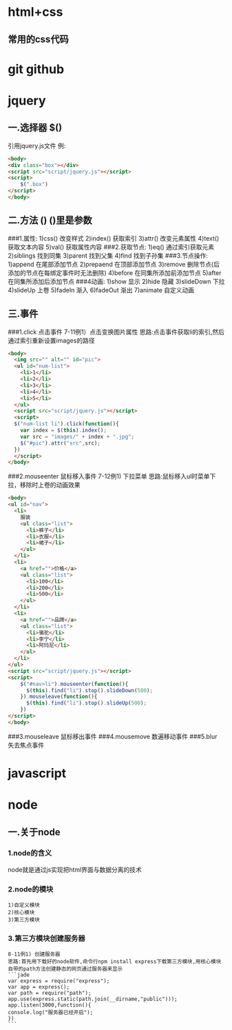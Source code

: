 # html+css
## 常用的css代码
# git github


# jquery
## 一.选择器 $()
   引用jquery.js文件
   例:
   ```html 
   <body>
   <div class="box"></div>
   <script src="script/jquery.js"></script> 
   <script>
       $(".box")
   </script>   
   </body>
   ```
## 二.方法 ()   ()里是参数
###1.属性:
       1)css()   改变样式
       2)index() 获取索引
       3)attr()  改变元素属性
       4)text()  获取文本内容
       5)val()   获取属性内容
###2.获取节点:
       1)eq()    通过索引获取元素
       2)siblings  找到同集
       3)parent  找到父集
       4)find    找到子孙集
###3.节点操作:
       1)append  在尾部添加节点
       2)prepaend  在顶部添加节点
       3)remove  删除节点(后添加的节点在每绑定事件时无法删除)
       4)before  在同集所添加前添加节点
       5)after   在同集所添加后添加节点
###4动画: 
       1)show    显示
       2)hide    隐藏
       3)slideDown 下拉
       4)slideUp 上卷
       5)fadeIn  渐入
       6)fadeOut 渐出
       7)animate 自定义动画
## 三.事件
###1.click 点击事件
  7-11例1）点击变换图片属性
  思路:点击事件获取li的索引,然后通过索引重新设置images的路径
  ```html
  <body>
    <img src="" alt="" id="pic">
    <ul id="num-list">
      <li>1</li>
      <li>2</li>
      <li>3</li>
      <li>4</li>
      <li>5</li>
    </ul>
    <script src="script/jquery.js"></script>
    <script>
    $("num-list li").click(function(){
      var index = $(this).index();
      var src = "images/" + index + ".jpg";
      $("#pic").attr("src",src);
    })
    </script>
  </body>
  ```
###2.mouseenter  鼠标移入事件
  7-12例1) 下拉菜单
  思路:鼠标移入ul时菜单下拉，移除时上卷的动画效果
  ```html
  <body>
  <ul id="nav">
    <li>
      服装
      <ul class="list">
        <li>裤子</li>
        <li>衣服</li>
        <li>裙子</li>
      </ul>
    </li>
    <li>
      <a href="">价格</a>
      <ul class="list">
        <li>100</li>
        <li>200</li>
        <li>500</li>
      </ul>
    </li>
    <li>
      <a href="">品牌</a>
      <ul class="list">
        <li>骆驼</li>
        <li>李宁</li>
        <li>阿玛尼</li>
      </ul>
    </li>
  </ul>
  <script src="script/jquery.js"></script>
  <script>
      $("#nav>li").mouseenter(function(){
        $(this).find("li").stop().slideDown(500);
      }).mouseleave(function(){
        $(this).find("li").stop().slideUp(500);
      })
  </script>
  </body>
  ```
###3.mouseleave  鼠标移出事件
###4.mousemove   数遍移动事件
###5.blur        失去焦点事件
# javascript
# node
## 一.关于node
### 1.node的含义
  node就是通过js实现把html界面与数据分离的技术
### 2.node的模块
    1)自定义模块
    2)核心模块
    3)第三方模块
### 3.第三方模块创建服务器
    8-11例1) 创建服务器
    思路:首先用下载好的node软件,命令行npm install express下载第三方模块,用核心模块自带的path方法创建静态的网页通过服务器来显示
    ```jade
    var express = require("express");
    var app = express();
    var path = require("path");
    app.use(express.static(path.join(__dirname,"public")));
    app.listen(3000,function(){
    console.log("服务器已经开启");
    })
    ```

